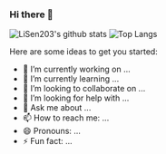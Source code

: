 ### Hi there 👋
![LiSen203's github stats](https://github-readme-stats.vercel.app/api?username=LiSen203&count_private=true&show_icons=true&theme=buefy )
 ![Top Langs](https://github-readme-stats.vercel.app/api/top-langs/?username=LiSen203&layout=compact&langs_count=5&theme=buefy)

Here are some ideas to get you started:
- 🔭 I’m currently working on ...
- 🌱 I’m currently learning ...
- 👯 I’m looking to collaborate on ...
- 🤔 I’m looking for help with ...
- 💬 Ask me about ...
- 📫 How to reach me: ...
- 😄 Pronouns: ...
- ⚡ Fun fact: ...
